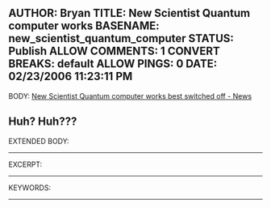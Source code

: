 AUTHOR: Bryan
TITLE: New Scientist Quantum computer works
BASENAME: new_scientist_quantum_computer
STATUS: Publish
ALLOW COMMENTS: 1
CONVERT BREAKS: __default__
ALLOW PINGS: 0
DATE: 02/23/2006 11:23:11 PM
-----
BODY:
<a title="New Scientist Quantum computer works best switched off - News" href="http://www.newscientist.com/channel/info-tech/mg18925405.700.html">New Scientist Quantum computer works best switched off - News</a>

Huh?
Huh???
-----
EXTENDED BODY:

-----
EXCERPT:

-----
KEYWORDS:

-----


